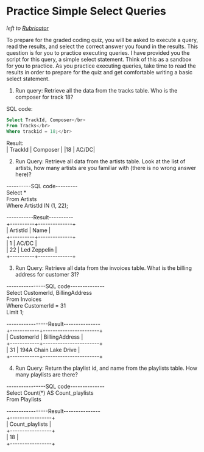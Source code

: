 # Practice Simple Select Queries
*left to [Rubricator](../README.md)*

To prepare for the graded coding quiz, you will be asked to execute a query, read the results, and select the correct answer you found in the results. This question is for you to practice executing queries. I have provided you the script for this query, a simple select statement. Think of this as a sandbox for you to practice. As you practice executing queries, take time to read the results in order to prepare for the quiz and get comfortable writing a basic select statement.

1. Run query: Retrieve all the data from the tracks table. Who is the composer for track 18?

SQL code:</br> 
```SQL
Select TrackId, Composer</br> 
From Tracks</br> 
Where trackid = 18;</br>
```

Result:</br> 
| TrackId | Composer |
|18 | AC/DC|

2. Run Query: Retrieve all data from the artists table. Look at the list of artists, how many artists are you familiar with (there is no wrong answer here)?

----------SQL code---------</br>
Select * </br>
From Artists</br>
Where ArtistId IN (1, 22);</br>

-----------Result----------</br>
+----------+--------------+</br>
| ArtistId | Name         |</br>
+----------+--------------+</br>
|        1 | AC/DC        |</br>
|       22 | Led Zeppelin |</br>
+----------+--------------+</br>

3. Run Query: Retrieve all data from the invoices table. What is the billing address for customer 31?

----------------SQL code--------------</br>
Select CustomerId, BillingAddress</br>
From Invoices</br>
Where CustomerId = 31</br>
Limit 1;</br>

-----------------Result---------------</br>
+------------+-----------------------+</br>
| CustomerId | BillingAddress        |</br>
+------------+-----------------------+</br>
|         31 | 194A Chain Lake Drive |</br>
+------------+-----------------------+</br>

4. Run Query: Return the playlist id, and name from the playlists table. How many playlists are there?

----------------SQL code--------------</br>
Select Count(*) AS Count_playlists</br>
From Playlists</br>

-----------------Result---------------</br>
+-----------------+</br>
| Count_playlists |</br>
+-----------------+</br>
|              18 |</br>
+-----------------+</br>
